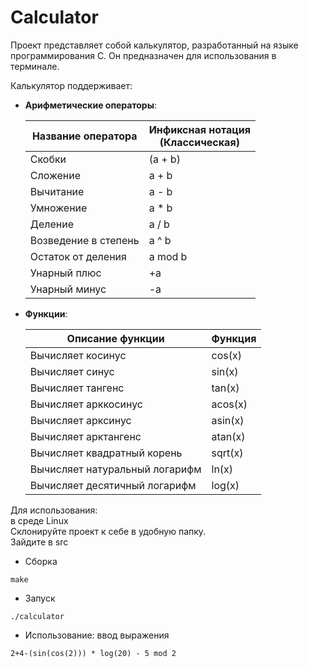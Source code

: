# Calculator
Проект представляет собой калькулятор, разработанный на языке программирования C. Он предназначен для использования в терминале.  

Калькулятор поддерживает:
 - **Арифметические операторы**:

      | Название оператора | Инфиксная нотация <br /> (Классическая) | 
      | ------ | ------ | 
      | Скобки | (a + b) | 
      | Сложение | a + b | 
      | Вычитание | a - b | 
      | Умножение | a * b | 
      | Деление | a / b | 
      | Возведение в степень | a ^ b | 
      | Остаток от деления | a mod b | 
      | Унарный плюс | +a |
      | Унарный минус | -a |

  - **Функции**:
  
      | Описание функции | Функция |   
      | ---------------- | ------- |  
      | Вычисляет косинус | cos(x) |   
      | Вычисляет синус | sin(x) |  
      | Вычисляет тангенс | tan(x) |  
      | Вычисляет арккосинус | acos(x) | 
      | Вычисляет арксинус | asin(x) | 
      | Вычисляет арктангенс | atan(x) |
      | Вычисляет квадратный корень | sqrt(x) |
      | Вычисляет натуральный логарифм | ln(x) | 
      | Вычисляет десятичный логарифм | log(x) |  

Для использования:  
в среде Linux  
  Склонируйте проект к себе в удобную папку.  
  Зайдите в src  
  - Сборка 
  ```
  make
  ```
  - Запуск  
  ```
  ./calculator  
  ```
  - Использование: ввод выражения
  ```
  2+4-(sin(cos(2))) * log(20) - 5 mod 2
  ```    

